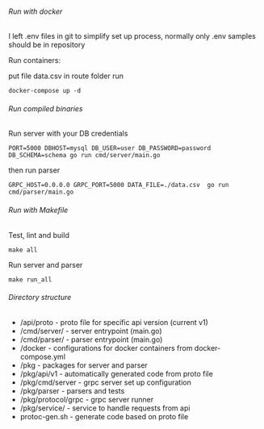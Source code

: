 ###### Run with docker

I left .env files in git to simplify set up process, normally only .env samples should be in repository

Run containers:

put file data.csv in route folder
run

`
docker-compose up -d
`

###### Run compiled binaries

Run server with your DB credentials

`
PORT=5000 DBHOST=mysql DB_USER=user DB_PASSWORD=password DB_SCHEMA=schema go run cmd/server/main.go
`

then run parser

`
 GRPC_HOST=0.0.0.0 GRPC_PORT=5000 DATA_FILE=./data.csv  go run cmd/parser/main.go
`

###### Run with Makefile

Test, lint and build

`
make all
`

Run server and parser

`
 make run_all
`

###### Directory structure

* /api/proto - proto file for specific api version (current v1)
* /cmd/server/ - server entrypoint (main.go)
* /cmd/parser/ - parser entrypoint (main.go)
* /docker - configurations for docker containers from docker-compose.yml
* /pkg - packages for server and parser
* /pkg/api/v1 - automatically generated code from proto file
* /pkg/cmd/server - grpc server set up configuration
* /pkg/parser - parsers and tests
* /pkg/protocol/grpc - grpc server runner
* /pkg/service/ - service to handle requests from api
* protoc-gen.sh - generate code based on proto file
